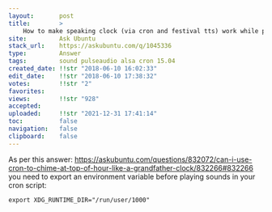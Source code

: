 ```yaml
---
layout:       post
title:        >
    How to make speaking clock (via cron and festival tts) work while playing music
site:         Ask Ubuntu
stack_url:    https://askubuntu.com/q/1045336
type:         Answer
tags:         sound pulseaudio alsa cron 15.04
created_date: !!str "2018-06-10 16:02:33"
edit_date:    !!str "2018-06-10 17:38:32"
votes:        !!str "2"
favorites:    
views:        !!str "928"
accepted:     
uploaded:     !!str "2021-12-31 17:41:14"
toc:          false
navigation:   false
clipboard:    false
---
```


As per this answer: https://askubuntu.com/questions/832072/can-i-use-cron-to-chime-at-top-of-hour-like-a-grandfather-clock/832266#832266 you need to export an environment variable before playing sounds in your cron script:

``` 
export XDG_RUNTIME_DIR="/run/user/1000"

```
